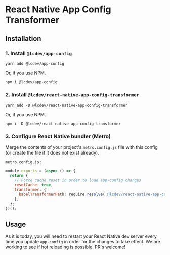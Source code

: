 # React Native App Config Transformer

## Installation

### 1. Install `@lcdev/app-config`

```shell
yarn add @lcdev/app-config
```

Or, if you use NPM.

```shell
npm i @lcdev/app-config
```

### 2. Install `@lcdev/react-native-app-config-transformer`

```shell
yarn add -D @lcdev/react-native-app-config-transformer
```

Or, if you use NPM.

```shell
npm i -D @lcdev/react-native-app-config-transformer
```

### 3. Configure React Native bundler (Metro)
Merge the contents of your project's `metro.config.js` file with this config (or create the file if it does not exist already).

`metro.config.js:`

```javascript
module.exports = (async () => {
  return {
    // Force cache reset in order to load app-config changes
    resetCache: true,
    transformer: {
      babelTransformerPath: require.resolve('@lcdev/react-native-app-config-transformer'),
    },
  };
})();
```

## Usage
As it is today, you will need to restart your React Native dev server every time you update `app-config` in order for the changes to take effect. We are working to see if hot reloading is possible. PR's welcome!
